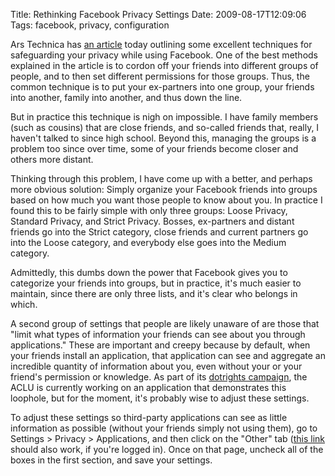 Title: Rethinking Facebook Privacy Settings
Date: 2009-08-17T12:09:06
Tags: facebook, privacy, configuration


Ars Technica has <a href="http://arstechnica.com/web/news/2009/08/meshing-social-networking-and-privacy-on-facebook.ars" target="_blank">an article</a> today outlining some excellent techniques for safeguarding your privacy while using Facebook. One of the best methods explained in the article is to cordon off your friends into different groups of people, and to then set different permissions for those groups. Thus, the common technique is to put your ex-partners into one group, your friends into another, family into another, and thus down the line.

But  in practice this technique is nigh on impossible. I have family members (such as cousins) that are close friends, and so-called friends that, really, I haven't talked to since high school. Beyond this, managing the groups is a problem too since over time, some of your friends become closer and others more distant. 

Thinking through this problem, I have come up with a better, and perhaps more obvious solution: Simply organize your Facebook friends into groups based on how much you want those people to know about you. In practice I found this to be fairly simple with only three groups: Loose Privacy, Standard Privacy, and Strict Privacy. Bosses, ex-partners and distant friends go into the Strict category, close friends and current partners go into the Loose category, and everybody else goes into the Medium category. 

Admittedly, this dumbs down the power that Facebook gives you to categorize your friends into groups, but in practice, it's much easier to maintain, since there are only three lists, and it's clear who belongs in which.

A second group of  settings that people are likely unaware of are those that "limit what types of information your friends can see about you through applications." These are important and creepy because by default, when your friends install an application, that application can see and aggregate an incredible quantity of information about you, even without your or your friend's permission or knowledge. As part of its <a href="http://dotrights.org">dotrights campaign</a>, the ACLU is currently working on an application that demonstrates this loophole, but for the moment, it's probably wise to adjust these settings. 

To adjust these settings so third-party applications can see as little information as possible (without your friends simply not using them), go to Settings > Privacy > Applications, and then click on the "Other" tab (<a href="http://www.facebook.com/privacy/?view=platform&tab=other" target="_blank">this link</a> should also work, if you're logged in). Once on that page, uncheck all of the boxes in the first section, and save your settings.